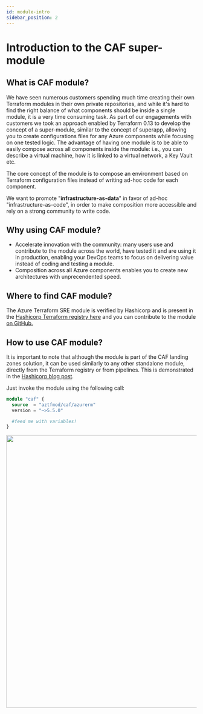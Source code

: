 ```yaml
---
id: module-intro
sidebar_position: 2
---
```


# Introduction to the CAF super-module

## What is CAF module?

We have seen numerous customers spending much time creating their own Terraform modules in their own private repositories, and while it's hard to find the right balance of what components should be inside a single module, it is a very time consuming task. As part of our engagements with customers we took an approach enabled by Terraform 0.13 to develop the concept of a super-module, similar to the concept of superapp, allowing you to create configurations files for any Azure components while focusing on one tested logic. The advantage of having one module is to be able to easily compose across all components inside the module: i.e., you can describe a virtual machine, how it is linked to a virtual network, a Key Vault etc.

The core concept of the module is to compose an environment based on Terraform configuration files instead of writing ad-hoc code for each component.

We want to promote "**infrastructure-as-data**" in favor of ad-hoc "infrastructure-as-code", in order to make composition more accessible and rely on a strong community to write code.

## Why using CAF module?

* Accelerate innovation with the community: many users use and contribute to the module across the world, have tested it and are using it in production, enabling your DevOps teams to focus on delivering value instead of coding and testing a module.
* Composition across all Azure components enables you to create new architectures with unprecendented speed.

## Where to find CAF module?

The Azure Terraform SRE module is verified by Hashicorp and is present in the [Hashicorp Terraform registry here](https://registry.terraform.io/modules/aztfmod) and you can contribute to the module [on GitHub.](https://github.com/aztfmod/terraform-azurerm-caf)

## How to use CAF module?

It is important to note that although the module is part of the CAF landing zones solution, it can be used similarly to any other standalone module, directly from the Terraform registry or from pipelines.   This is demonstrated in the [Hashicorp blog post](https://www.hashicorp.com/blog/go-big-or-go-small-building-in-azure-caf-with-terraform-cloud).

Just invoke the module using the following call:

```terraform
module "caf" {
  source  = "aztfmod/caf/azurerm"
  version = "~>5.5.0"

  #feed me with variables!
}
```

<img src="https://aztfmod.azureedge.net/media/standalone.gif" width="720"/> <br/> <br/>
